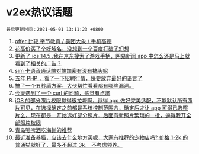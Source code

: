 # v2ex热议话题

`最后更新时间：2021-05-01 13:11:23 +0800`

1. [offer 比较 字节教育 / 美团大象 / 手机高德](https://www.v2ex.com/t/774349)
1. [花高价买了个好域名，没想到一个百度打破了幻想](https://www.v2ex.com/t/774384)
1. [更新了 ios 14.5 ,我在京东搜索了游戏手柄，网易新闻 app 中怎么还是马上就看到了相关的广告？](https://www.v2ex.com/t/774382)
1. [sim 卡语音通话端对端加密有没有搞头呢](https://www.v2ex.com/t/774350)
1. [五年 PHP ，看了一下招聘行情，快要放弃最好的语言了](https://www.v2ex.com/t/774356)
1. [搞了一个五秒盾方案，大伙帮忙看看都有哪些漏洞。](https://www.v2ex.com/t/774411)
1. [今天遇到了一个 curl 的问题，感觉有点坑](https://www.v2ex.com/t/774403)
1. [iOS 的部分照片权限觉得很拉垮啊，非得 app 做好完美适配，不能默认所有照片可见，在选择确定之前都是系统控制范围内，确定后才让 app 可得已选照片么，现在都是一开始选好部分照片，后面有新照片繁琐的一批，逼得我开全部照片权限](https://www.v2ex.com/t/774450)
1. [青岛喝啤酒吃海鲜的推荐](https://www.v2ex.com/t/774341)
1. [最近准备养猫，应该去什么地方买呢，大家有推荐的宠物店吗?
价格 1-2k 的普通猫就好了，最多不超过 3k， 不考虑领养。](https://www.v2ex.com/t/774433)

